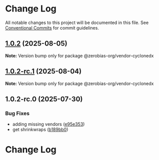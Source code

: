 # Change Log

All notable changes to this project will be documented in this file.
See [Conventional Commits](https://conventionalcommits.org) for commit guidelines.

## [1.0.2](https://github.com/zerobias-org/vendor/compare/@zerobias-org/vendor-cyclonedx@1.0.2-rc.1...@zerobias-org/vendor-cyclonedx@1.0.2) (2025-08-05)

**Note:** Version bump only for package @zerobias-org/vendor-cyclonedx





## [1.0.2-rc.1](https://github.com/zerobias-org/vendor/compare/@zerobias-org/vendor-cyclonedx@1.0.2-rc.0...@zerobias-org/vendor-cyclonedx@1.0.2-rc.1) (2025-08-04)

**Note:** Version bump only for package @zerobias-org/vendor-cyclonedx





## 1.0.2-rc.0 (2025-07-30)


### Bug Fixes

* adding missing vendors ([e95e353](https://github.com/zerobias-org/vendor/commit/e95e35309a1812973f4536f535eee460edc5414c))
* get shrinkwraps ([b189bb0](https://github.com/zerobias-org/vendor/commit/b189bb0cf53ad66427530ccc0eab7824527942d3))





# Change Log

